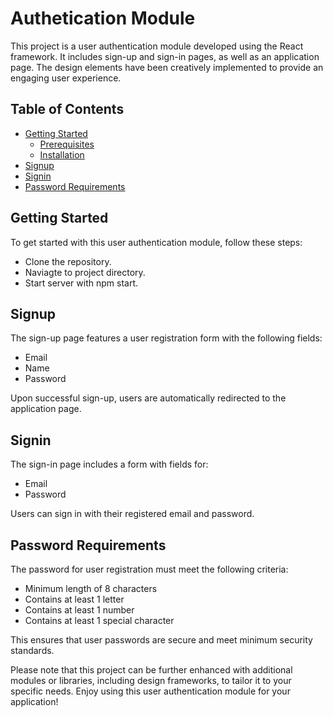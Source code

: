 # Authetication Module

This project is a user authentication module developed using the React framework. It includes sign-up and sign-in pages, as well as an application page. The design elements have been creatively implemented to provide an engaging user experience. 

## Table of Contents

- [Getting Started](#getting-started)
  - [Prerequisites](#prerequisites)
  - [Installation](#installation)
- [Signup](#signup)
- [Signin](#signin)
- [Password Requirements](#password-requirement)

## Getting Started

To get started with this user authentication module, follow these steps:

- Clone the repository.
- Naviagte to project directory.
- Start server with npm start.

## Signup

The sign-up page features a user registration form with the following fields:

- Email
- Name
- Password

Upon successful sign-up, users are automatically redirected to the application page.

## Signin

The sign-in page includes a form with fields for:

- Email
- Password

Users can sign in with their registered email and password.

## Password Requirements

The password for user registration must meet the following criteria:

- Minimum length of 8 characters
- Contains at least 1 letter
- Contains at least 1 number
- Contains at least 1 special character

This ensures that user passwords are secure and meet minimum security standards.

Please note that this project can be further enhanced with additional modules or libraries, including design frameworks, to tailor it to your specific needs. Enjoy using this user authentication module for your application!

